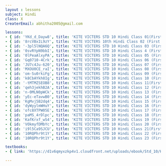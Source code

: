 ```yaml
--- 
layout : lessons 
subject: Hindi
class: X
CreaterEmail: abhitha2005@gmail.com

lessons: 
- { id: 'YKd_d_Dayw8', title: 'KITE VICTERS STD 10 Hindi Class 01(First Bell-ഫസ്റ്റ് ബെല്‍)' }
- { id: '8rcVBxIL9zY', title: 'KITE VICTERS 10th Hindi Class 02 (First Bell-ഫസ്റ്റ് ബെല്‍)' }
- { id: '-3pl5lNQA6Q', title: 'KITE VICTERS STD 10 Hindi Class 03 (First Bell-ഫസ്റ്റ് ബെല്‍)' }
- { id: '0svRYpN9bbI', title: 'KITE VICTERS STD 10 Hindi Class 4 (First Bell-ഫസ്റ്റ് ബെല്‍)' }
- { id: '0lPeaAlxyPA', title: 'KITE VICTERS STD 10 Hindi Class 05 (First Bell-ഫസ്റ്റ് ബെല്‍)' }
- { id: 'Gq0710-4Crk', title: 'KITE VICTERS STD 10 Hindi Class 06 (First Bell-ഫസ്റ്റ് ബെല്‍)' }
- { id: 'JU7c4Ju-620', title: 'KITE VICTERS STD 10 Hindi Class 07 (First Bell-ഫസ്റ്റ് ബെല്‍)' }
- { id: 'MXOU0CE_raI', title: 'KITE VICTERS STD 10 Hindi Class 08 (First Bell-ഫസ്റ്റ് ബെല്‍)' }
- { id: 'om-Su0rkiFg', title: 'KITE VICTERS STD 10 Hindi Class 09 (First Bell-ഫസ്റ്റ് ബെല്‍)' }
- { id: 'k8CbAYkh8Ig', title: 'KITE VICTERS STD 10 Hindi Class 10 (First Bell-ഫസ്റ്റ് ബെല്‍)' }
- { id: '-tMTMZSEOB8', title: 'KITE VICTERS STD 10 Hindi Class 11(First Bell-ഫസ്റ്റ് ബെല്‍)' }
- { id: 'qeh3jekhB2A', title: 'KITE VICTERS STD 10 Hindi Class 12 (First Bell-ഫസ്റ്റ് ബെല്‍)' }
- { id: 'n-0MLN0pWCk', title: 'KITE VICTERS STD 10 Hindi Class 13 (First Bell-ഫസ്റ്റ് ബെല്‍)' }
- { id: 'yEc-eTavwB0', title: 'KITE VICTERS STD 10 Hindi Class 14 (First Bell-ഫസ്റ്റ് ബെല്‍)' }
- { id: 'KgMvj5B2dq4', title: 'KITE VICTERS STD 10 Hindi Class 15 (First Bell-ഫസ്റ്റ് ബെല്‍)' }
- { id: 'dyWyylmWHuY', title: 'KITE VICTERS STD 10 Hindi Class 16 (First Bell-ഫസ്റ്റ് ബെല്‍)' }
- { id: 'ofc8XTPW05E', title: 'KITE VICTERS STD 10 Hindi Class 17 (First Bell-ഫസ്റ്റ് ബെല്‍)' }
- { id: 'paMS_4rDlpc', title: 'KITE VICTERS STD 10 Hindi Class 18 (First Bell-ഫസ്റ്റ് ബെല്‍)' }
- { id: 'KafKrxf_wS4', title: 'KITE VICTERS STD 10 Hindi Class 19 (First Bell-ഫസ്റ്റ് ബെല്‍)' }
- { id: 'VOkmyfDMbYc', title: 'KITE VICTERS STD 10 Hindi Class 20 (First Bell-ഫസ്റ്റ് ബെല്‍)' }
- { id: 'i9l5Ca9SJCU', title: 'KITE VICTERS STD 10 Hindi Class 21(First Bell-ഫസ്റ്റ് ബെല്‍)' }
- { id: '10RQPhr9t1Y', title: 'KITE VICTERS STD 10 Hindi Class 22 (First Bell-ഫസ്റ്റ് ബെല്‍)' }
- { id: '10RQPhr9t1Y', title: 'KITE VICTERS STD 10 Hindi Class 23 (First Bell-ഫസ്റ്റ് ബെല്‍)' }

textbooks:
- { link: 'https://d1v6qmyxzkp4v1.cloudfront.net/uploads/ebook/Std_10/HindiReader_1/HindiReader_1.pdf', title: 'Hindi' }

--- 
```

